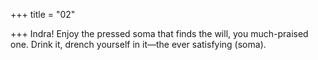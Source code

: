 +++
title = "02"

+++
Indra! Enjoy the pressed soma that finds the will, you much-praised one. Drink it, drench yourself in it—the ever satisfying (soma).